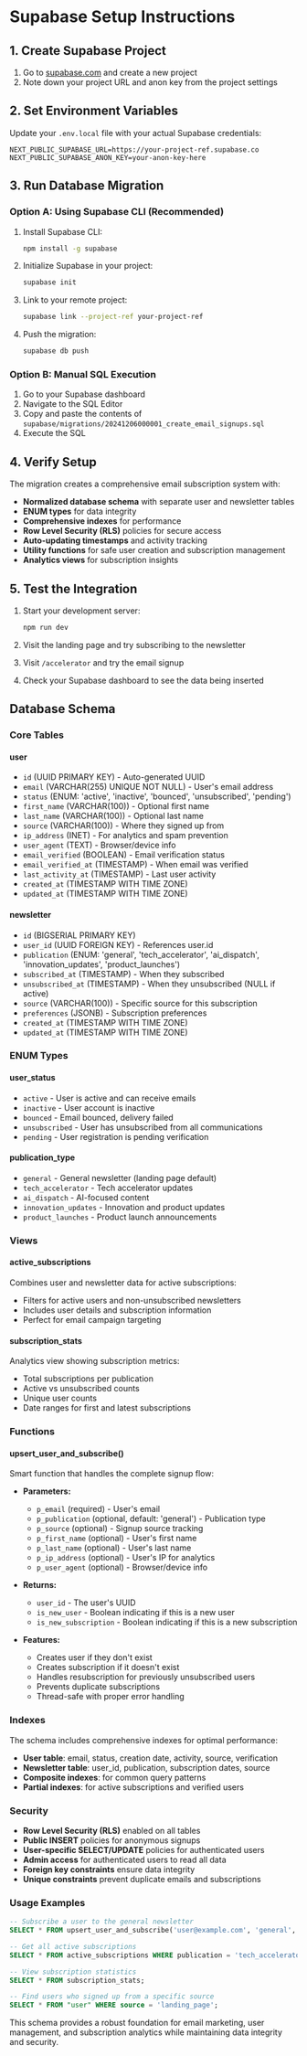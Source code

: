 # Supabase Setup Instructions

## 1. Create Supabase Project

1. Go to [supabase.com](https://supabase.com) and create a new project
2. Note down your project URL and anon key from the project settings

## 2. Set Environment Variables

Update your `.env.local` file with your actual Supabase credentials:

```env
NEXT_PUBLIC_SUPABASE_URL=https://your-project-ref.supabase.co
NEXT_PUBLIC_SUPABASE_ANON_KEY=your-anon-key-here
```

## 3. Run Database Migration

### Option A: Using Supabase CLI (Recommended)

1. Install Supabase CLI:

   ```bash
   npm install -g supabase
   ```

2. Initialize Supabase in your project:

   ```bash
   supabase init
   ```

3. Link to your remote project:

   ```bash
   supabase link --project-ref your-project-ref
   ```

4. Push the migration:
   ```bash
   supabase db push
   ```

### Option B: Manual SQL Execution

1. Go to your Supabase dashboard
2. Navigate to the SQL Editor
3. Copy and paste the contents of `supabase/migrations/20241206000001_create_email_signups.sql`
4. Execute the SQL

## 4. Verify Setup

The migration creates a comprehensive email subscription system with:

- **Normalized database schema** with separate user and newsletter tables
- **ENUM types** for data integrity
- **Comprehensive indexes** for performance
- **Row Level Security (RLS)** policies for secure access
- **Auto-updating timestamps** and activity tracking
- **Utility functions** for safe user creation and subscription management
- **Analytics views** for subscription insights

## 5. Test the Integration

1. Start your development server:

   ```bash
   npm run dev
   ```

2. Visit the landing page and try subscribing to the newsletter
3. Visit `/accelerator` and try the email signup
4. Check your Supabase dashboard to see the data being inserted

## Database Schema

### Core Tables

#### user

- `id` (UUID PRIMARY KEY) - Auto-generated UUID
- `email` (VARCHAR(255) UNIQUE NOT NULL) - User's email address
- `status` (ENUM: 'active', 'inactive', 'bounced', 'unsubscribed', 'pending')
- `first_name` (VARCHAR(100)) - Optional first name
- `last_name` (VARCHAR(100)) - Optional last name
- `source` (VARCHAR(100)) - Where they signed up from
- `ip_address` (INET) - For analytics and spam prevention
- `user_agent` (TEXT) - Browser/device info
- `email_verified` (BOOLEAN) - Email verification status
- `email_verified_at` (TIMESTAMP) - When email was verified
- `last_activity_at` (TIMESTAMP) - Last user activity
- `created_at` (TIMESTAMP WITH TIME ZONE)
- `updated_at` (TIMESTAMP WITH TIME ZONE)

#### newsletter

- `id` (BIGSERIAL PRIMARY KEY)
- `user_id` (UUID FOREIGN KEY) - References user.id
- `publication` (ENUM: 'general', 'tech_accelerator', 'ai_dispatch', 'innovation_updates', 'product_launches')
- `subscribed_at` (TIMESTAMP) - When they subscribed
- `unsubscribed_at` (TIMESTAMP) - When they unsubscribed (NULL if active)
- `source` (VARCHAR(100)) - Specific source for this subscription
- `preferences` (JSONB) - Subscription preferences
- `created_at` (TIMESTAMP WITH TIME ZONE)
- `updated_at` (TIMESTAMP WITH TIME ZONE)

### ENUM Types

#### user_status

- `active` - User is active and can receive emails
- `inactive` - User account is inactive
- `bounced` - Email bounced, delivery failed
- `unsubscribed` - User has unsubscribed from all communications
- `pending` - User registration is pending verification

#### publication_type

- `general` - General newsletter (landing page default)
- `tech_accelerator` - Tech accelerator updates
- `ai_dispatch` - AI-focused content
- `innovation_updates` - Innovation and product updates
- `product_launches` - Product launch announcements

### Views

#### active_subscriptions

Combines user and newsletter data for active subscriptions:

- Filters for active users and non-unsubscribed newsletters
- Includes user details and subscription information
- Perfect for email campaign targeting

#### subscription_stats

Analytics view showing subscription metrics:

- Total subscriptions per publication
- Active vs unsubscribed counts
- Unique user counts
- Date ranges for first and latest subscriptions

### Functions

#### upsert_user_and_subscribe()

Smart function that handles the complete signup flow:

- **Parameters:**

  - `p_email` (required) - User's email
  - `p_publication` (optional, default: 'general') - Publication type
  - `p_source` (optional) - Signup source tracking
  - `p_first_name` (optional) - User's first name
  - `p_last_name` (optional) - User's last name
  - `p_ip_address` (optional) - User's IP for analytics
  - `p_user_agent` (optional) - Browser/device info

- **Returns:**

  - `user_id` - The user's UUID
  - `is_new_user` - Boolean indicating if this is a new user
  - `is_new_subscription` - Boolean indicating if this is a new subscription

- **Features:**
  - Creates user if they don't exist
  - Creates subscription if it doesn't exist
  - Handles resubscription for previously unsubscribed users
  - Prevents duplicate subscriptions
  - Thread-safe with proper error handling

### Indexes

The schema includes comprehensive indexes for optimal performance:

- **User table**: email, status, creation date, activity, source, verification
- **Newsletter table**: user_id, publication, subscription dates, source
- **Composite indexes**: for common query patterns
- **Partial indexes**: for active subscriptions and verified users

### Security

- **Row Level Security (RLS)** enabled on all tables
- **Public INSERT** policies for anonymous signups
- **User-specific SELECT/UPDATE** policies for authenticated users
- **Admin access** for authenticated users to read all data
- **Foreign key constraints** ensure data integrity
- **Unique constraints** prevent duplicate emails and subscriptions

### Usage Examples

```sql
-- Subscribe a user to the general newsletter
SELECT * FROM upsert_user_and_subscribe('user@example.com', 'general', 'landing_page');

-- Get all active subscriptions
SELECT * FROM active_subscriptions WHERE publication = 'tech_accelerator';

-- View subscription statistics
SELECT * FROM subscription_stats;

-- Find users who signed up from a specific source
SELECT * FROM "user" WHERE source = 'landing_page';
```

This schema provides a robust foundation for email marketing, user management, and subscription analytics while maintaining data integrity and security.
